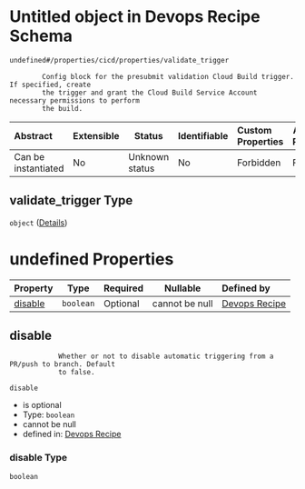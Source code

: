 # Untitled object in Devops Recipe Schema

```txt
undefined#/properties/cicd/properties/validate_trigger
```

            Config block for the presubmit validation Cloud Build trigger. If specified, create
            the trigger and grant the Cloud Build Service Account necessary permissions to perform
            the build.


| Abstract            | Extensible | Status         | Identifiable | Custom Properties | Additional Properties | Access Restrictions | Defined In                                                                                                    |
| :------------------ | ---------- | -------------- | ------------ | :---------------- | --------------------- | ------------------- | ------------------------------------------------------------------------------------------------------------- |
| Can be instantiated | No         | Unknown status | No           | Forbidden         | Forbidden             | none                | [devops.schema.json\*](../../../../../../../../../../tmp/182028425/devops.schema.json "open original schema") |

## validate_trigger Type

`object` ([Details](devops-properties-cicd-properties-validate_trigger.md))

# undefined Properties

| Property            | Type      | Required | Nullable       | Defined by                                                                                                                                                            |
| :------------------ | --------- | -------- | -------------- | :-------------------------------------------------------------------------------------------------------------------------------------------------------------------- |
| [disable](#disable) | `boolean` | Optional | cannot be null | [Devops Recipe](devops-properties-cicd-properties-validate_trigger-properties-disable.md "undefined#/properties/cicd/properties/validate_trigger/properties/disable") |

## disable

                Whether or not to disable automatic triggering from a PR/push to branch. Default
                to false.


`disable`

-   is optional
-   Type: `boolean`
-   cannot be null
-   defined in: [Devops Recipe](devops-properties-cicd-properties-validate_trigger-properties-disable.md "undefined#/properties/cicd/properties/validate_trigger/properties/disable")

### disable Type

`boolean`
